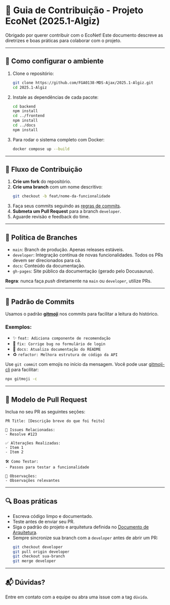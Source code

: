 # 🤝 Guia de Contribuição - Projeto EcoNet (2025.1-Algiz)

Obrigado por querer contribuir com o EcoNet! Este documento descreve as diretrizes e boas práticas para colaborar com o projeto.

---

## 🧪 Como configurar o ambiente

1. Clone o repositório:
   ```bash
   git clone https://github.com/FGA0138-MDS-Ajax/2025.1-Algiz.git
   cd 2025.1-Algiz
   ```

2. Instale as dependências de cada pacote:
   ```bash
   cd backend
   npm install
   cd ../frontend
   npm install
   cd ../docs
   npm install
   ```

3. Para rodar o sistema completo com Docker:
   ```bash
   docker compose up --build
   ```

---

## 🌱 Fluxo de Contribuição

1. **Crie um fork** do repositório.
2. **Crie uma branch** com um nome descritivo:
   ```bash
   git checkout -b feat/nome-da-funcionalidade
   ```
3. Faça seus commits seguindo as [regras de commits](#-padr%C3%A3o-de-commits).
4. **Submeta um Pull Request** para a branch `developer`.
5. Aguarde revisão e feedback do time.

---

## 🌳 Política de Branches

- `main`: Branch de produção. Apenas releases estáveis.
- `developer`: Integração contínua de novas funcionalidades. Todos os PRs devem ser direcionados para cá.
- `docs`: Conteúdo da documentação.
- `gh-pages`: Site público da documentação (gerado pelo Docusaurus).

**Regra**: nunca faça *push* diretamente na `main` ou `developer`, utilize PRs.

---

## 📝 Padrão de Commits

Usamos o padrão **[gitmoji](https://gitmoji.dev/)** nos commits para facilitar a leitura do histórico.

### Exemplos:
- ✨ `feat: Adiciona componente de recomendação`
- 🐛 `fix: Corrige bug no formulário de login`
- 📝 `docs: Atualiza documentação do README`
- ♻️ `refactor: Melhora estrutura de código da API`

Use `git commit` com emojis no início da mensagem. Você pode usar [gitmoji-cli](https://github.com/carloscuesta/gitmoji-cli) para facilitar:

```bash
npx gitmoji -c
```

---

## 🔁 Modelo de Pull Request

Inclua no seu PR as seguintes seções:

```
PR Title: [Descrição breve do que foi feito]

🔗 Issues Relacionadas:
- Resolve #123

✅ Alterações Realizadas:
- Item 1
- Item 2

🛠 Como Testar:
- Passos para testar a funcionalidade

📌 Observações:
- Observações relevantes
```

---

## 🔍 Boas práticas

- Escreva código limpo e documentado.
- Teste antes de enviar seu PR.
- Siga o padrão do projeto e arquitetura definida no [Documento de Arquitetura](docs/arquitetura).
- Sempre sincronize sua branch com a `developer` antes de abrir um PR:
  ```bash
  git checkout developer
  git pull origin developer
  git checkout sua-branch
  git merge developer
  ```

---

## 📬 Dúvidas?

Entre em contato com a equipe ou abra uma issue com a tag `dúvida`.